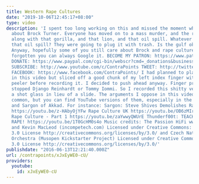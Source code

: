 ```yaml
---
title: Western Rape Cultures
date: "2019-10-06T12:45:17+08:00"
type: video
description: 'I spent too long working on this and missed the moment when people cared
  about Brock Turner. Everyone has moved on to a mass murder, and the rapist is forgotten,
  along with that gorilla, and that lion, and that oil spill. Whatever happened with
  that oil spill? They were going to plug it with trash. Is the gulf okay now, or?
  Anyway, hopefully some of you still care about Brock and rape culture. If you''ve
  forgotten you can always Google it. BECOME MY PATRON: https://www.patreon.com/contrapoints
  DONATE: https://www.paypal.com/cgi-bin/webscr?cmd=_donations&business=QAXL4AUZAQY7C&lc=US&item_name=ContraPoints&currency_code=USD&bn=PP%2dDonationsBF%3abtn_donateCC_LG%2egif%3aNonHosted
  SUBSCRIBE: http://www.youtube.com/c/ContraPoints TWEET: http://twitter.com/ContraPoints
  FACEBOOK: https://www.facebook.com/ContraPoints/ I had planned to play the guitar
  in this video but sliced off a good chunk of my left index finger with a vegetable
  peeler before recording it. I decided to push ahead anyway. Finger problems never
  stopped Django Reinhardt or Tommy Iommi. So I recorded this shitty version with
  a shot glass in lieu of a slide. The arguments I oppose in this video are pretty
  common, but you can find YouTube versions of them, especially in the videos of Thunderf00t
  and Sargon of Akkad. For instance: Sargon: Steve Shives Demolishes Rape Culture!
  https://youtu.be/z-HAbyOjYFw Rape Culture UK https://youtu.be/OB6zMIrIx-g Sweden''s
  Rape Culture - Part 1 https://youtu.be/zaYwwyQWUrE Thunderf00t: TEACH THEM NOT TO
  RAPE! https://youtu.be/1T0GcHM0s4o Music credits: The Passion HiFi www.thepassionhifi.com
  and Kevin MacLeod (incompetech.com) Licensed under Creative Commons: By Attribution
  3.0 License http://creativecommons.org/licenses/by/3.0/ and Czech National Symphony
  Orchestra (Musopen Kickstarter Project) Licensed under Creative Commons: By Attribution
  3.0 License http://creativecommons.org/licenses/by/3.0/'
publishdate: "2016-06-13T12:21:40.000Z"
url: /contrapoints/xJxEyWE0-cU/
providers:
  youtube:
    id: xJxEyWE0-cU
---
```

